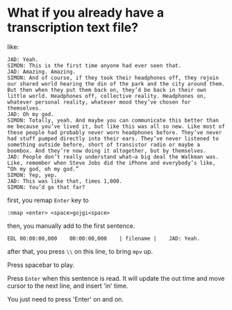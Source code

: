 # What if you already have a transcription text file?


like:

```
JAD: Yeah.
SIMON: This is the first time anyone had ever seen that. 
JAD: Amazing. Amazing.
SIMON: And of course, if they took their headphones off, they rejoin our shared world hearing the din of the park and the city around them. But then when they put them back on, they’d be back in their own little world. Headphones off, collective reality. Headphones on, whatever personal reality, whatever mood they’ve chosen for themselves.
JAD: Oh my god.
SIMON: Totally, yeah. And maybe you can communicate this better than me because you’ve lived it, but like this was all so new. Like most of these people had probably never worn headphones before. They’ve never had stuff pumped directly into their ears. They’ve never listened to something outside before, short of transistor radio or maybe a boombox. And they’re now doing it altogether, but by themselves.
JAD: People don’t really understand what—a big deal the Walkman was. Like, remember when Steve Jobs did the iPhone and everybody’s like, “Oh my god, oh my god.”
SIMON: Yep, yep.
JAD: This was like that, times 1,000.
SIMON: You’d go that far?
```

first, you remap `Enter` key to 

```
:nmap <enter> <space>gojgi<space>
```

then, you manually add to the first sentence.

```
EDL 00:00:00,000    00:00:00,000    | filename |    JAD: Yeah.
```

after that, you press `\\` on this line, to bring `mpv` up.

Press spacebar to play.

Press `Enter` when this sentence is read. It will update the out time and move cursor to the next line, and insert 'in' time.

You just need to press 'Enter' on and on.
